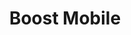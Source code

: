 ---
title: "Boost Mobile"
url: /saint-louis/boost-mobile-south-jefferson-avenue/
shop: mobile phone
---